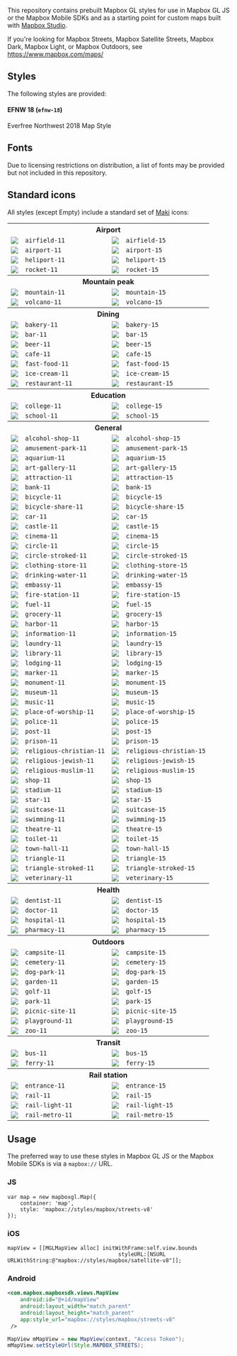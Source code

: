 This repository contains prebuilt Mapbox GL styles for use in Mapbox GL JS or the Mapbox Mobile SDKs and as a starting point for custom maps built with [Mapbox Studio](https://www.mapbox.com/mapbox-studio/).

If you're looking for Mapbox Streets, Mapbox Satellite Streets, Mapbox Dark, Mapbox Light, or Mapbox Outdoors, see https://www.mapbox.com/maps/

## Styles

The following styles are provided:

#### EFNW 18 (`efnw-18`)

Everfree Northwest 2018 Map Style

## Fonts

Due to licensing restrictions on distribution, a list of fonts may be provided but not included in this repository.

## Standard icons

All styles (except Empty) include a standard set of [Maki](https://github.com/mapbox/maki) icons:

<table>
<tr> <th colspan="4">Airport</th> </tr>
<tr> <td><img src="https://cdn.rawgit.com/mapbox/mapbox-gl-styles/master/sprites/bright-v9/_svg/airfield-11.svg"></td> <td><code>airfield-11</code></td> <td><img src="https://cdn.rawgit.com/mapbox/mapbox-gl-styles/master/sprites/bright-v9/_svg/airfield-15.svg"></td> <td><code>airfield-15</code></td> </tr>
<tr> <td><img src="https://cdn.rawgit.com/mapbox/mapbox-gl-styles/master/sprites/bright-v9/_svg/airport-11.svg"></td> <td><code>airport-11</code></td> <td><img src="https://cdn.rawgit.com/mapbox/mapbox-gl-styles/master/sprites/bright-v9/_svg/airport-15.svg"></td> <td><code>airport-15</code></td> </tr>
<tr> <td><img src="https://cdn.rawgit.com/mapbox/mapbox-gl-styles/master/sprites/bright-v9/_svg/heliport-11.svg"></td> <td><code>heliport-11</code></td> <td><img src="https://cdn.rawgit.com/mapbox/mapbox-gl-styles/master/sprites/bright-v9/_svg/heliport-15.svg"></td> <td><code>heliport-15</code></td> </tr>
<tr> <td><img src="https://cdn.rawgit.com/mapbox/mapbox-gl-styles/master/sprites/bright-v9/_svg/rocket-11.svg"></td> <td><code>rocket-11</code></td> <td><img src="https://cdn.rawgit.com/mapbox/mapbox-gl-styles/master/sprites/bright-v9/_svg/rocket-15.svg"></td> <td><code>rocket-15</code></td> </tr>
<tr> <th colspan="4">Mountain peak</th> </tr>
<tr> <td><img src="https://cdn.rawgit.com/mapbox/mapbox-gl-styles/master/sprites/bright-v9/_svg/mountain-11.svg"></td> <td><code>mountain-11</code></td> <td><img src="https://cdn.rawgit.com/mapbox/mapbox-gl-styles/master/sprites/bright-v9/_svg/mountain-15.svg"></td> <td><code>mountain-15</code></td> </tr>
<tr> <td><img src="https://cdn.rawgit.com/mapbox/mapbox-gl-styles/master/sprites/bright-v9/_svg/volcano-11.svg"></td> <td><code>volcano-11</code></td> <td><img src="https://cdn.rawgit.com/mapbox/mapbox-gl-styles/master/sprites/bright-v9/_svg/volcano-15.svg"></td> <td><code>volcano-15</code></td> </tr>
<tr> <th colspan="4">Dining</th> </tr>
<tr> <td><img src="https://cdn.rawgit.com/mapbox/mapbox-gl-styles/master/sprites/bright-v9/_svg/bakery-11.svg"></td> <td><code>bakery-11</code></td> <td><img src="https://cdn.rawgit.com/mapbox/mapbox-gl-styles/master/sprites/bright-v9/_svg/bakery-15.svg"></td> <td><code>bakery-15</code></td> </tr>
<tr> <td><img src="https://cdn.rawgit.com/mapbox/mapbox-gl-styles/master/sprites/bright-v9/_svg/bar-11.svg"></td> <td><code>bar-11</code></td> <td><img src="https://cdn.rawgit.com/mapbox/mapbox-gl-styles/master/sprites/bright-v9/_svg/bar-15.svg"></td> <td><code>bar-15</code></td> </tr>
<tr> <td><img src="https://cdn.rawgit.com/mapbox/mapbox-gl-styles/master/sprites/bright-v9/_svg/beer-11.svg"></td> <td><code>beer-11</code></td> <td><img src="https://cdn.rawgit.com/mapbox/mapbox-gl-styles/master/sprites/bright-v9/_svg/beer-15.svg"></td> <td><code>beer-15</code></td> </tr>
<tr> <td><img src="https://cdn.rawgit.com/mapbox/mapbox-gl-styles/master/sprites/bright-v9/_svg/cafe-11.svg"></td> <td><code>cafe-11</code></td> <td><img src="https://cdn.rawgit.com/mapbox/mapbox-gl-styles/master/sprites/bright-v9/_svg/cafe-15.svg"></td> <td><code>cafe-15</code></td> </tr>
<tr> <td><img src="https://cdn.rawgit.com/mapbox/mapbox-gl-styles/master/sprites/bright-v9/_svg/fast-food-11.svg"></td> <td><code>fast-food-11</code></td> <td><img src="https://cdn.rawgit.com/mapbox/mapbox-gl-styles/master/sprites/bright-v9/_svg/fast-food-15.svg"></td> <td><code>fast-food-15</code></td> </tr>
<tr> <td><img src="https://cdn.rawgit.com/mapbox/mapbox-gl-styles/master/sprites/bright-v9/_svg/ice-cream-11.svg"></td> <td><code>ice-cream-11</code></td> <td><img src="https://cdn.rawgit.com/mapbox/mapbox-gl-styles/master/sprites/bright-v9/_svg/ice-cream-15.svg"></td> <td><code>ice-cream-15</code></td> </tr>
<tr> <td><img src="https://cdn.rawgit.com/mapbox/mapbox-gl-styles/master/sprites/bright-v9/_svg/restaurant-11.svg"></td> <td><code>restaurant-11</code></td> <td><img src="https://cdn.rawgit.com/mapbox/mapbox-gl-styles/master/sprites/bright-v9/_svg/restaurant-15.svg"></td> <td><code>restaurant-15</code></td> </tr>
<tr> <th colspan="4">Education</th> </tr>
<tr> <td><img src="https://cdn.rawgit.com/mapbox/mapbox-gl-styles/master/sprites/bright-v9/_svg/college-11.svg"></td> <td><code>college-11</code></td> <td><img src="https://cdn.rawgit.com/mapbox/mapbox-gl-styles/master/sprites/bright-v9/_svg/college-15.svg"></td> <td><code>college-15</code></td> </tr>
<tr> <td><img src="https://cdn.rawgit.com/mapbox/mapbox-gl-styles/master/sprites/bright-v9/_svg/school-11.svg"></td> <td><code>school-11</code></td> <td><img src="https://cdn.rawgit.com/mapbox/mapbox-gl-styles/master/sprites/bright-v9/_svg/school-15.svg"></td> <td><code>school-15</code></td> </tr>
<tr> <th colspan="4">General</th> </tr>
<tr> <td><img src="https://cdn.rawgit.com/mapbox/mapbox-gl-styles/master/sprites/bright-v9/_svg/alcohol-shop-11.svg"></td> <td><code>alcohol-shop-11</code></td> <td><img src="https://cdn.rawgit.com/mapbox/mapbox-gl-styles/master/sprites/bright-v9/_svg/alcohol-shop-15.svg"></td> <td><code>alcohol-shop-15</code></td> </tr>
<tr> <td><img src="https://cdn.rawgit.com/mapbox/mapbox-gl-styles/master/sprites/bright-v9/_svg/amusement-park-11.svg"></td> <td><code>amusement-park-11</code></td> <td><img src="https://cdn.rawgit.com/mapbox/mapbox-gl-styles/master/sprites/bright-v9/_svg/amusement-park-15.svg"></td> <td><code>amusement-park-15</code></td> </tr>
<tr> <td><img src="https://cdn.rawgit.com/mapbox/mapbox-gl-styles/master/sprites/bright-v9/_svg/aquarium-11.svg"></td> <td><code>aquarium-11</code></td> <td><img src="https://cdn.rawgit.com/mapbox/mapbox-gl-styles/master/sprites/bright-v9/_svg/aquarium-15.svg"></td> <td><code>aquarium-15</code></td> </tr>
<tr> <td><img src="https://cdn.rawgit.com/mapbox/mapbox-gl-styles/master/sprites/bright-v9/_svg/art-gallery-11.svg"></td> <td><code>art-gallery-11</code></td> <td><img src="https://cdn.rawgit.com/mapbox/mapbox-gl-styles/master/sprites/bright-v9/_svg/art-gallery-15.svg"></td> <td><code>art-gallery-15</code></td> </tr>
<tr> <td><img src="https://cdn.rawgit.com/mapbox/mapbox-gl-styles/master/sprites/bright-v9/_svg/attraction-11.svg"></td> <td><code>attraction-11</code></td> <td><img src="https://cdn.rawgit.com/mapbox/mapbox-gl-styles/master/sprites/bright-v9/_svg/attraction-15.svg"></td> <td><code>attraction-15</code></td> </tr>
<tr> <td><img src="https://cdn.rawgit.com/mapbox/mapbox-gl-styles/master/sprites/bright-v9/_svg/bank-11.svg"></td> <td><code>bank-11</code></td> <td><img src="https://cdn.rawgit.com/mapbox/mapbox-gl-styles/master/sprites/bright-v9/_svg/bank-15.svg"></td> <td><code>bank-15</code></td> </tr>
<tr> <td><img src="https://cdn.rawgit.com/mapbox/mapbox-gl-styles/master/sprites/bright-v9/_svg/bicycle-11.svg"></td> <td><code>bicycle-11</code></td> <td><img src="https://cdn.rawgit.com/mapbox/mapbox-gl-styles/master/sprites/bright-v9/_svg/bicycle-15.svg"></td> <td><code>bicycle-15</code></td> </tr>
<tr> <td><img src="https://cdn.rawgit.com/mapbox/mapbox-gl-styles/master/sprites/bright-v9/_svg/bicycle-share-11.svg"></td> <td><code>bicycle-share-11</code></td> <td><img src="https://cdn.rawgit.com/mapbox/mapbox-gl-styles/master/sprites/bright-v9/_svg/bicycle-share-15.svg"></td> <td><code>bicycle-share-15</code></td> </tr>
<tr> <td><img src="https://cdn.rawgit.com/mapbox/mapbox-gl-styles/master/sprites/bright-v9/_svg/car-11.svg"></td> <td><code>car-11</code></td> <td><img src="https://cdn.rawgit.com/mapbox/mapbox-gl-styles/master/sprites/bright-v9/_svg/car-15.svg"></td> <td><code>car-15</code></td> </tr>
<tr> <td><img src="https://cdn.rawgit.com/mapbox/mapbox-gl-styles/master/sprites/bright-v9/_svg/castle-11.svg"></td> <td><code>castle-11</code></td> <td><img src="https://cdn.rawgit.com/mapbox/mapbox-gl-styles/master/sprites/bright-v9/_svg/castle-15.svg"></td> <td><code>castle-15</code></td> </tr>
<tr> <td><img src="https://cdn.rawgit.com/mapbox/mapbox-gl-styles/master/sprites/bright-v9/_svg/cinema-11.svg"></td> <td><code>cinema-11</code></td> <td><img src="https://cdn.rawgit.com/mapbox/mapbox-gl-styles/master/sprites/bright-v9/_svg/cinema-15.svg"></td> <td><code>cinema-15</code></td> </tr>
<tr> <td><img src="https://cdn.rawgit.com/mapbox/mapbox-gl-styles/master/sprites/bright-v9/_svg/circle-11.svg"></td> <td><code>circle-11</code></td> <td><img src="https://cdn.rawgit.com/mapbox/mapbox-gl-styles/master/sprites/bright-v9/_svg/circle-15.svg"></td> <td><code>circle-15</code></td> </tr>
<tr> <td><img src="https://cdn.rawgit.com/mapbox/mapbox-gl-styles/master/sprites/bright-v9/_svg/circle-stroked-11.svg"></td> <td><code>circle-stroked-11</code></td> <td><img src="https://cdn.rawgit.com/mapbox/mapbox-gl-styles/master/sprites/bright-v9/_svg/circle-stroked-15.svg"></td> <td><code>circle-stroked-15</code></td> </tr>
<tr> <td><img src="https://cdn.rawgit.com/mapbox/mapbox-gl-styles/master/sprites/bright-v9/_svg/clothing-store-11.svg"></td> <td><code>clothing-store-11</code></td> <td><img src="https://cdn.rawgit.com/mapbox/mapbox-gl-styles/master/sprites/bright-v9/_svg/clothing-store-15.svg"></td> <td><code>clothing-store-15</code></td> </tr>
<tr> <td><img src="https://cdn.rawgit.com/mapbox/mapbox-gl-styles/master/sprites/bright-v9/_svg/drinking-water-11.svg"></td> <td><code>drinking-water-11</code></td> <td><img src="https://cdn.rawgit.com/mapbox/mapbox-gl-styles/master/sprites/bright-v9/_svg/drinking-water-15.svg"></td> <td><code>drinking-water-15</code></td> </tr>
<tr> <td><img src="https://cdn.rawgit.com/mapbox/mapbox-gl-styles/master/sprites/bright-v9/_svg/embassy-11.svg"></td> <td><code>embassy-11</code></td> <td><img src="https://cdn.rawgit.com/mapbox/mapbox-gl-styles/master/sprites/bright-v9/_svg/embassy-15.svg"></td> <td><code>embassy-15</code></td> </tr>
<tr> <td><img src="https://cdn.rawgit.com/mapbox/mapbox-gl-styles/master/sprites/bright-v9/_svg/fire-station-11.svg"></td> <td><code>fire-station-11</code></td> <td><img src="https://cdn.rawgit.com/mapbox/mapbox-gl-styles/master/sprites/bright-v9/_svg/fire-station-15.svg"></td> <td><code>fire-station-15</code></td> </tr>
<tr> <td><img src="https://cdn.rawgit.com/mapbox/mapbox-gl-styles/master/sprites/bright-v9/_svg/fuel-11.svg"></td> <td><code>fuel-11</code></td> <td><img src="https://cdn.rawgit.com/mapbox/mapbox-gl-styles/master/sprites/bright-v9/_svg/fuel-15.svg"></td> <td><code>fuel-15</code></td> </tr>
<tr> <td><img src="https://cdn.rawgit.com/mapbox/mapbox-gl-styles/master/sprites/bright-v9/_svg/grocery-11.svg"></td> <td><code>grocery-11</code></td> <td><img src="https://cdn.rawgit.com/mapbox/mapbox-gl-styles/master/sprites/bright-v9/_svg/grocery-15.svg"></td> <td><code>grocery-15</code></td> </tr>
<tr> <td><img src="https://cdn.rawgit.com/mapbox/mapbox-gl-styles/master/sprites/bright-v9/_svg/harbor-11.svg"></td> <td><code>harbor-11</code></td> <td><img src="https://cdn.rawgit.com/mapbox/mapbox-gl-styles/master/sprites/bright-v9/_svg/harbor-15.svg"></td> <td><code>harbor-15</code></td> </tr>
<tr> <td><img src="https://cdn.rawgit.com/mapbox/mapbox-gl-styles/master/sprites/bright-v9/_svg/information-11.svg"></td> <td><code>information-11</code></td> <td><img src="https://cdn.rawgit.com/mapbox/mapbox-gl-styles/master/sprites/bright-v9/_svg/information-15.svg"></td> <td><code>information-15</code></td> </tr>
<tr> <td><img src="https://cdn.rawgit.com/mapbox/mapbox-gl-styles/master/sprites/bright-v9/_svg/laundry-11.svg"></td> <td><code>laundry-11</code></td> <td><img src="https://cdn.rawgit.com/mapbox/mapbox-gl-styles/master/sprites/bright-v9/_svg/laundry-15.svg"></td> <td><code>laundry-15</code></td> </tr>
<tr> <td><img src="https://cdn.rawgit.com/mapbox/mapbox-gl-styles/master/sprites/bright-v9/_svg/library-11.svg"></td> <td><code>library-11</code></td> <td><img src="https://cdn.rawgit.com/mapbox/mapbox-gl-styles/master/sprites/bright-v9/_svg/library-15.svg"></td> <td><code>library-15</code></td> </tr>
<tr> <td><img src="https://cdn.rawgit.com/mapbox/mapbox-gl-styles/master/sprites/bright-v9/_svg/lodging-11.svg"></td> <td><code>lodging-11</code></td> <td><img src="https://cdn.rawgit.com/mapbox/mapbox-gl-styles/master/sprites/bright-v9/_svg/lodging-15.svg"></td> <td><code>lodging-15</code></td> </tr>
<tr> <td><img src="https://cdn.rawgit.com/mapbox/mapbox-gl-styles/master/sprites/bright-v9/_svg/marker-11.svg"></td> <td><code>marker-11</code></td> <td><img src="https://cdn.rawgit.com/mapbox/mapbox-gl-styles/master/sprites/bright-v9/_svg/marker-15.svg"></td> <td><code>marker-15</code></td> </tr>
<tr> <td><img src="https://cdn.rawgit.com/mapbox/mapbox-gl-styles/master/sprites/bright-v9/_svg/monument-11.svg"></td> <td><code>monument-11</code></td> <td><img src="https://cdn.rawgit.com/mapbox/mapbox-gl-styles/master/sprites/bright-v9/_svg/monument-15.svg"></td> <td><code>monument-15</code></td> </tr>
<tr> <td><img src="https://cdn.rawgit.com/mapbox/mapbox-gl-styles/master/sprites/bright-v9/_svg/museum-11.svg"></td> <td><code>museum-11</code></td> <td><img src="https://cdn.rawgit.com/mapbox/mapbox-gl-styles/master/sprites/bright-v9/_svg/museum-15.svg"></td> <td><code>museum-15</code></td> </tr>
<tr> <td><img src="https://cdn.rawgit.com/mapbox/mapbox-gl-styles/master/sprites/bright-v9/_svg/music-11.svg"></td> <td><code>music-11</code></td> <td><img src="https://cdn.rawgit.com/mapbox/mapbox-gl-styles/master/sprites/bright-v9/_svg/music-15.svg"></td> <td><code>music-15</code></td> </tr>
<tr> <td><img src="https://cdn.rawgit.com/mapbox/mapbox-gl-styles/master/sprites/bright-v9/_svg/place-of-worship-11.svg"></td> <td><code>place-of-worship-11</code></td> <td><img src="https://cdn.rawgit.com/mapbox/mapbox-gl-styles/master/sprites/bright-v9/_svg/place-of-worship-15.svg"></td> <td><code>place-of-worship-15</code></td> </tr>
<tr> <td><img src="https://cdn.rawgit.com/mapbox/mapbox-gl-styles/master/sprites/bright-v9/_svg/police-11.svg"></td> <td><code>police-11</code></td> <td><img src="https://cdn.rawgit.com/mapbox/mapbox-gl-styles/master/sprites/bright-v9/_svg/police-15.svg"></td> <td><code>police-15</code></td> </tr>
<tr> <td><img src="https://cdn.rawgit.com/mapbox/mapbox-gl-styles/master/sprites/bright-v9/_svg/post-11.svg"></td> <td><code>post-11</code></td> <td><img src="https://cdn.rawgit.com/mapbox/mapbox-gl-styles/master/sprites/bright-v9/_svg/post-15.svg"></td> <td><code>post-15</code></td> </tr>
<tr> <td><img src="https://cdn.rawgit.com/mapbox/mapbox-gl-styles/master/sprites/bright-v9/_svg/prison-11.svg"></td> <td><code>prison-11</code></td> <td><img src="https://cdn.rawgit.com/mapbox/mapbox-gl-styles/master/sprites/bright-v9/_svg/prison-15.svg"></td> <td><code>prison-15</code></td> </tr>
<tr> <td><img src="https://cdn.rawgit.com/mapbox/mapbox-gl-styles/master/sprites/bright-v9/_svg/religious-christian-11.svg"></td> <td><code>religious-christian-11</code></td> <td><img src="https://cdn.rawgit.com/mapbox/mapbox-gl-styles/master/sprites/bright-v9/_svg/religious-christian-15.svg"></td> <td><code>religious-christian-15</code></td> </tr>
<tr> <td><img src="https://cdn.rawgit.com/mapbox/mapbox-gl-styles/master/sprites/bright-v9/_svg/religious-jewish-11.svg"></td> <td><code>religious-jewish-11</code></td> <td><img src="https://cdn.rawgit.com/mapbox/mapbox-gl-styles/master/sprites/bright-v9/_svg/religious-jewish-15.svg"></td> <td><code>religious-jewish-15</code></td> </tr>
<tr> <td><img src="https://cdn.rawgit.com/mapbox/mapbox-gl-styles/master/sprites/bright-v9/_svg/religious-muslim-11.svg"></td> <td><code>religious-muslim-11</code></td> <td><img src="https://cdn.rawgit.com/mapbox/mapbox-gl-styles/master/sprites/bright-v9/_svg/religious-muslim-15.svg"></td> <td><code>religious-muslim-15</code></td> </tr>
<tr> <td><img src="https://cdn.rawgit.com/mapbox/mapbox-gl-styles/master/sprites/bright-v9/_svg/shop-11.svg"></td> <td><code>shop-11</code></td> <td><img src="https://cdn.rawgit.com/mapbox/mapbox-gl-styles/master/sprites/bright-v9/_svg/shop-15.svg"></td> <td><code>shop-15</code></td> </tr>
<tr> <td><img src="https://cdn.rawgit.com/mapbox/mapbox-gl-styles/master/sprites/bright-v9/_svg/stadium-11.svg"></td> <td><code>stadium-11</code></td> <td><img src="https://cdn.rawgit.com/mapbox/mapbox-gl-styles/master/sprites/bright-v9/_svg/stadium-15.svg"></td> <td><code>stadium-15</code></td> </tr>
<tr> <td><img src="https://cdn.rawgit.com/mapbox/mapbox-gl-styles/master/sprites/bright-v9/_svg/star-11.svg"></td> <td><code>star-11</code></td> <td><img src="https://cdn.rawgit.com/mapbox/mapbox-gl-styles/master/sprites/bright-v9/_svg/star-15.svg"></td> <td><code>star-15</code></td> </tr>
<tr> <td><img src="https://cdn.rawgit.com/mapbox/mapbox-gl-styles/master/sprites/bright-v9/_svg/suitcase-11.svg"></td> <td><code>suitcase-11</code></td> <td><img src="https://cdn.rawgit.com/mapbox/mapbox-gl-styles/master/sprites/bright-v9/_svg/suitcase-15.svg"></td> <td><code>suitcase-15</code></td> </tr>
<tr> <td><img src="https://cdn.rawgit.com/mapbox/mapbox-gl-styles/master/sprites/bright-v9/_svg/swimming-11.svg"></td> <td><code>swimming-11</code></td> <td><img src="https://cdn.rawgit.com/mapbox/mapbox-gl-styles/master/sprites/bright-v9/_svg/swimming-15.svg"></td> <td><code>swimming-15</code></td> </tr>
<tr> <td><img src="https://cdn.rawgit.com/mapbox/mapbox-gl-styles/master/sprites/bright-v9/_svg/theatre-11.svg"></td> <td><code>theatre-11</code></td> <td><img src="https://cdn.rawgit.com/mapbox/mapbox-gl-styles/master/sprites/bright-v9/_svg/theatre-15.svg"></td> <td><code>theatre-15</code></td> </tr>
<tr> <td><img src="https://cdn.rawgit.com/mapbox/mapbox-gl-styles/master/sprites/bright-v9/_svg/toilet-11.svg"></td> <td><code>toilet-11</code></td> <td><img src="https://cdn.rawgit.com/mapbox/mapbox-gl-styles/master/sprites/bright-v9/_svg/toilet-15.svg"></td> <td><code>toilet-15</code></td> </tr>
<tr> <td><img src="https://cdn.rawgit.com/mapbox/mapbox-gl-styles/master/sprites/bright-v9/_svg/town-hall-11.svg"></td> <td><code>town-hall-11</code></td> <td><img src="https://cdn.rawgit.com/mapbox/mapbox-gl-styles/master/sprites/bright-v9/_svg/town-hall-15.svg"></td> <td><code>town-hall-15</code></td> </tr>
<tr> <td><img src="https://cdn.rawgit.com/mapbox/mapbox-gl-styles/master/sprites/bright-v9/_svg/triangle-11.svg"></td> <td><code>triangle-11</code></td> <td><img src="https://cdn.rawgit.com/mapbox/mapbox-gl-styles/master/sprites/bright-v9/_svg/triangle-15.svg"></td> <td><code>triangle-15</code></td> </tr>
<tr> <td><img src="https://cdn.rawgit.com/mapbox/mapbox-gl-styles/master/sprites/bright-v9/_svg/triangle-stroked-11.svg"></td> <td><code>triangle-stroked-11</code></td> <td><img src="https://cdn.rawgit.com/mapbox/mapbox-gl-styles/master/sprites/bright-v9/_svg/triangle-stroked-15.svg"></td> <td><code>triangle-stroked-15</code></td> </tr>
<tr> <td><img src="https://cdn.rawgit.com/mapbox/mapbox-gl-styles/master/sprites/bright-v9/_svg/veterinary-11.svg"></td> <td><code>veterinary-11</code></td> <td><img src="https://cdn.rawgit.com/mapbox/mapbox-gl-styles/master/sprites/bright-v9/_svg/veterinary-15.svg"></td> <td><code>veterinary-15</code></td> </tr>
<tr> <th colspan="4">Health</th> </tr>
<tr> <td><img src="https://cdn.rawgit.com/mapbox/mapbox-gl-styles/master/sprites/bright-v9/_svg/dentist-11.svg"></td> <td><code>dentist-11</code></td> <td><img src="https://cdn.rawgit.com/mapbox/mapbox-gl-styles/master/sprites/bright-v9/_svg/dentist-15.svg"></td> <td><code>dentist-15</code></td> </tr>
<tr> <td><img src="https://cdn.rawgit.com/mapbox/mapbox-gl-styles/master/sprites/bright-v9/_svg/doctor-11.svg"></td> <td><code>doctor-11</code></td> <td><img src="https://cdn.rawgit.com/mapbox/mapbox-gl-styles/master/sprites/bright-v9/_svg/doctor-15.svg"></td> <td><code>doctor-15</code></td> </tr>
<tr> <td><img src="https://cdn.rawgit.com/mapbox/mapbox-gl-styles/master/sprites/bright-v9/_svg/hospital-11.svg"></td> <td><code>hospital-11</code></td> <td><img src="https://cdn.rawgit.com/mapbox/mapbox-gl-styles/master/sprites/bright-v9/_svg/hospital-15.svg"></td> <td><code>hospital-15</code></td> </tr>
<tr> <td><img src="https://cdn.rawgit.com/mapbox/mapbox-gl-styles/master/sprites/bright-v9/_svg/pharmacy-11.svg"></td> <td><code>pharmacy-11</code></td> <td><img src="https://cdn.rawgit.com/mapbox/mapbox-gl-styles/master/sprites/bright-v9/_svg/pharmacy-15.svg"></td> <td><code>pharmacy-15</code></td> </tr>
<tr> <th colspan="4">Outdoors</th> </tr>
<tr> <td><img src="https://cdn.rawgit.com/mapbox/mapbox-gl-styles/master/sprites/bright-v9/_svg/campsite-11.svg"></td> <td><code>campsite-11</code></td> <td><img src="https://cdn.rawgit.com/mapbox/mapbox-gl-styles/master/sprites/bright-v9/_svg/campsite-15.svg"></td> <td><code>campsite-15</code></td> </tr>
<tr> <td><img src="https://cdn.rawgit.com/mapbox/mapbox-gl-styles/master/sprites/bright-v9/_svg/cemetery-11.svg"></td> <td><code>cemetery-11</code></td> <td><img src="https://cdn.rawgit.com/mapbox/mapbox-gl-styles/master/sprites/bright-v9/_svg/cemetery-15.svg"></td> <td><code>cemetery-15</code></td> </tr>
<tr> <td><img src="https://cdn.rawgit.com/mapbox/mapbox-gl-styles/master/sprites/bright-v9/_svg/dog-park-11.svg"></td> <td><code>dog-park-11</code></td> <td><img src="https://cdn.rawgit.com/mapbox/mapbox-gl-styles/master/sprites/bright-v9/_svg/dog-park-15.svg"></td> <td><code>dog-park-15</code></td> </tr>
<tr> <td><img src="https://cdn.rawgit.com/mapbox/mapbox-gl-styles/master/sprites/bright-v9/_svg/garden-11.svg"></td> <td><code>garden-11</code></td> <td><img src="https://cdn.rawgit.com/mapbox/mapbox-gl-styles/master/sprites/bright-v9/_svg/garden-15.svg"></td> <td><code>garden-15</code></td> </tr>
<tr> <td><img src="https://cdn.rawgit.com/mapbox/mapbox-gl-styles/master/sprites/bright-v9/_svg/golf-11.svg"></td> <td><code>golf-11</code></td> <td><img src="https://cdn.rawgit.com/mapbox/mapbox-gl-styles/master/sprites/bright-v9/_svg/golf-15.svg"></td> <td><code>golf-15</code></td> </tr>
<tr> <td><img src="https://cdn.rawgit.com/mapbox/mapbox-gl-styles/master/sprites/bright-v9/_svg/park-11.svg"></td> <td><code>park-11</code></td> <td><img src="https://cdn.rawgit.com/mapbox/mapbox-gl-styles/master/sprites/bright-v9/_svg/park-15.svg"></td> <td><code>park-15</code></td> </tr>
<tr> <td><img src="https://cdn.rawgit.com/mapbox/mapbox-gl-styles/master/sprites/bright-v9/_svg/picnic-site-11.svg"></td> <td><code>picnic-site-11</code></td> <td><img src="https://cdn.rawgit.com/mapbox/mapbox-gl-styles/master/sprites/bright-v9/_svg/picnic-site-15.svg"></td> <td><code>picnic-site-15</code></td> </tr>
<tr> <td><img src="https://cdn.rawgit.com/mapbox/mapbox-gl-styles/master/sprites/bright-v9/_svg/playground-11.svg"></td> <td><code>playground-11</code></td> <td><img src="https://cdn.rawgit.com/mapbox/mapbox-gl-styles/master/sprites/bright-v9/_svg/playground-15.svg"></td> <td><code>playground-15</code></td> </tr>
<tr> <td><img src="https://cdn.rawgit.com/mapbox/mapbox-gl-styles/master/sprites/bright-v9/_svg/zoo-11.svg"></td> <td><code>zoo-11</code></td> <td><img src="https://cdn.rawgit.com/mapbox/mapbox-gl-styles/master/sprites/bright-v9/_svg/zoo-15.svg"></td> <td><code>zoo-15</code></td> </tr>
<tr> <th colspan="4">Transit</th> </tr>
<tr> <td><img src="https://cdn.rawgit.com/mapbox/mapbox-gl-styles/master/sprites/bright-v9/_svg/bus-11.svg"></td> <td><code>bus-11</code></td> <td><img src="https://cdn.rawgit.com/mapbox/mapbox-gl-styles/master/sprites/bright-v9/_svg/bus-15.svg"></td> <td><code>bus-15</code></td> </tr>
<tr> <td><img src="https://cdn.rawgit.com/mapbox/mapbox-gl-styles/master/sprites/bright-v9/_svg/ferry-11.svg"></td> <td><code>ferry-11</code></td> <td><img src="https://cdn.rawgit.com/mapbox/mapbox-gl-styles/master/sprites/bright-v9/_svg/ferry-15.svg"></td> <td><code>ferry-15</code></td> </tr>
<tr> <th colspan="4">Rail station</th> </tr>
<tr> <td><img src="https://cdn.rawgit.com/mapbox/mapbox-gl-styles/master/sprites/bright-v9/_svg/entrance-11.svg"></td> <td><code>entrance-11</code></td> <td><img src="https://cdn.rawgit.com/mapbox/mapbox-gl-styles/master/sprites/bright-v9/_svg/entrance-15.svg"></td> <td><code>entrance-15</code></td> </tr>
<tr> <td><img src="https://cdn.rawgit.com/mapbox/mapbox-gl-styles/master/sprites/bright-v9/_svg/rail-11.svg"></td> <td><code>rail-11</code></td> <td><img src="https://cdn.rawgit.com/mapbox/mapbox-gl-styles/master/sprites/bright-v9/_svg/rail-15.svg"></td> <td><code>rail-15</code></td> </tr>
<tr> <td><img src="https://cdn.rawgit.com/mapbox/mapbox-gl-styles/master/sprites/bright-v9/_svg/rail-light-11.svg"></td> <td><code>rail-light-11</code></td> <td><img src="https://cdn.rawgit.com/mapbox/mapbox-gl-styles/master/sprites/bright-v9/_svg/rail-light-15.svg"></td> <td><code>rail-light-15</code></td> </tr>
<tr> <td><img src="https://cdn.rawgit.com/mapbox/mapbox-gl-styles/master/sprites/bright-v9/_svg/rail-metro-11.svg"></td> <td><code>rail-metro-11</code></td> <td><img src="https://cdn.rawgit.com/mapbox/mapbox-gl-styles/master/sprites/bright-v9/_svg/rail-metro-15.svg"></td> <td><code>rail-metro-15</code></td> </tr>
</table>

## Usage

The preferred way to use these styles in Mapbox GL JS or the Mapbox Mobile SDKs is via a `mapbox://` URL.

### JS

```
var map = new mapboxgl.Map({
    container: 'map',
    style: 'mapbox://styles/mapbox/streets-v8'
});

```

### iOS

```
mapView = [[MGLMapView alloc] initWithFrame:self.view.bounds
                                   styleURL:[NSURL URLWithString:@"mapbox://styles/mapbox/satellite-v8"]];
```

### Android

```xml
<com.mapbox.mapboxsdk.views.MapView
    android:id="@+id/mapView"
    android:layout_width="match_parent"
    android:layout_height="match_parent"
    app:style_url="mapbox://styles/mapbox/streets-v8"
 />
```

```java
MapView mMapView = new MapView(context, "Access Token");
mMapView.setStyleUrl(Style.MAPBOX_STREETS);
```
